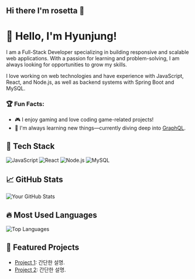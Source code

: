 ## Hi there I'm rosetta 👋

<!--
**rosetta47/rosetta47** is a ✨ _special_ ✨ repository because its `README.md` (this file) appears on your GitHub profile.

Here are some ideas to get you started:

- 🔭 I’m currently working on ...
- 🌱 I’m currently learning ...
- 👯 I’m looking to collaborate on ...
- 🤔 I’m looking for help with ...
- 💬 Ask me about ...
- 📫 How to reach me: ...
- 😄 Pronouns: ...
- ⚡ Fun fact: ...
-->

# 👋 Hello, I'm Hyunjung!
I am a Full-Stack Developer specializing in building responsive and scalable web applications. With a passion for learning and problem-solving, I am always looking for opportunities to grow my skills.

I love working on web technologies and have experience with JavaScript, React, and Node.js, as well as backend systems with Spring Boot and MySQL.

### 🏆 Fun Facts:
- 🎮 I enjoy gaming and love coding game-related projects!
- 📖 I'm always learning new things—currently diving deep into [GraphQL](https://graphql.org/).

## 🔧 Tech Stack
![JavaScript](https://img.shields.io/badge/-JavaScript-F7DF1E?style=flat-square&logo=javascript&logoColor=black)
![React](https://img.shields.io/badge/-React-61DAFB?style=flat-square&logo=react&logoColor=black)
![Node.js](https://img.shields.io/badge/-Node.js-339933?style=flat-square&logo=node.js&logoColor=white)
![MySQL](https://img.shields.io/badge/-MySQL-4479A1?style=flat-square&logo=mysql&logoColor=white)

## 📈 GitHub Stats
![Your GitHub Stats](https://github-readme-stats.vercel.app/api?username=your-username&show_icons=true&theme=radical)

## 🔥 Most Used Languages
![Top Languages](https://github-readme-stats.vercel.app/api/top-langs/?username=your-username&layout=compact&theme=radical)

## 🚀 Featured Projects
- [Project 1](https://github.com/yourusername/project1): 간단한 설명.
- [Project 2](https://github.com/yourusername/project2): 간단한 설명.


